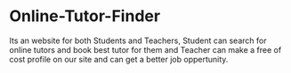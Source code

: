 # Online-Tutor-Finder

Its an website for both Students and Teachers,
Student can search for online tutors and book best tutor for them and Teacher can make a free of cost profile on our site and can get a better job oppertunity.
